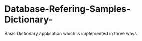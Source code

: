 # Database-Refering-Samples-Dictionary-
Basic Dictionary application which is implemented in three ways
